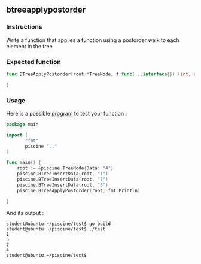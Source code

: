 ## btreeapplypostorder

### Instructions

Write a function that applies a function using a postorder walk to each element in the tree

### Expected function

```go
func BTreeApplyPostorder(root *TreeNode, f func(...interface{}) (int, error)) {

}
```

### Usage

Here is a possible [program](TODO-LINK) to test your function :

```go
package main

import (
       "fmt"
       piscine ".."
)

func main() {
	root := &piscine.TreeNode{Data: "4"}
	piscine.BTreeInsertData(root, "1")
	piscine.BTreeInsertData(root, "7")
	piscine.BTreeInsertData(root, "5")
	piscine.BTreeApplyPostorder(root, fmt.Println)

}
```

And its output :

```console
student@ubuntu:~/piscine/test$ go build
student@ubuntu:~/piscine/test$ ./test
1
5
7
4
student@ubuntu:~/piscine/test$
```
